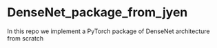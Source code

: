 # DenseNet_package_from_jyen
In this repo we implement a PyTorch package of DenseNet architecture from scratch
